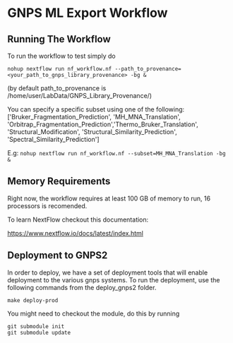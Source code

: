 # GNPS ML Export Workflow

## Running The Workflow
To run the workflow to test simply do

```
nohup nextflow run nf_workflow.nf --path_to_provenance=<your_path_to_gnps_library_provenance> -bg &
```

(by default path_to_provenance is /home/user/LabData/GNPS_Library_Provenance/)

You can specify a specific subset using one of the following:
['Bruker_Fragmentation_Prediction', 'MH_MNA_Translation', 'Orbitrap_Fragmentation_Prediction','Thermo_Bruker_Translation', 'Structural_Modification', 'Structural_Similarity_Prediction', 'Spectral_Similarity_Prediction']

E.g: ```nohup nextflow run nf_workflow.nf --subset=MH_MNA_Translation -bg &```

## Memory Requirements
Right now, the workflow requires at least 100 GB of memory to run, 16 processors is recomended.

To learn NextFlow checkout this documentation:

https://www.nextflow.io/docs/latest/index.html

## Deployment to GNPS2

In order to deploy, we have a set of deployment tools that will enable deployment to the various gnps systems. To run the deployment, use the following commands from the deploy_gnps2 folder. 

```
make deploy-prod
```

You might need to checkout the module, do this by running

```
git submodule init
git submodule update
```
